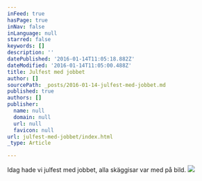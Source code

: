 ```yaml
---
inFeed: true
hasPage: true
inNav: false
inLanguage: null
starred: false
keywords: []
description: ''
datePublished: '2016-01-14T11:05:18.882Z'
dateModified: '2016-01-14T11:05:00.488Z'
title: Julfest med jobbet
author: []
sourcePath: _posts/2016-01-14-julfest-med-jobbet.md
published: true
authors: []
publisher:
  name: null
  domain: null
  url: null
  favicon: null
url: julfest-med-jobbet/index.html
_type: Article

---
```

Idag hade vi julfest med jobbet, alla skäggisar var med på bild.
![](https://the-grid-user-content.s3-us-west-2.amazonaws.com/2f706ddb-1ec6-41fa-a15b-0bb8071b8909.jpg)